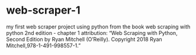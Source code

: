 # web-scraper-1
my first web scraper project using python
from the book web scraping with python 2nd edition - chapter 1
attribution:
“Web Scraping with Python, Second Edition by Ryan Mitchell (O’Reilly). Copyright 2018 Ryan Mitchell,978-1-491-998557-1.”
